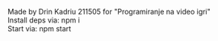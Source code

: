 Made by Drin Kadriu 211505 for "Programiranje na video igri"<br/>
Install deps via: npm i<br/>
Start via: npm start<br/>
